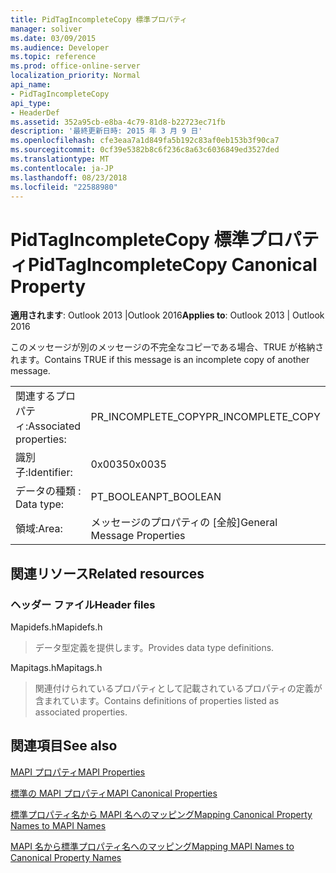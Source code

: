 ```yaml
---
title: PidTagIncompleteCopy 標準プロパティ
manager: soliver
ms.date: 03/09/2015
ms.audience: Developer
ms.topic: reference
ms.prod: office-online-server
localization_priority: Normal
api_name:
- PidTagIncompleteCopy
api_type:
- HeaderDef
ms.assetid: 352a95cb-e8ba-4c79-81d8-b22723ec71fb
description: '最終更新日時: 2015 年 3 月 9 日'
ms.openlocfilehash: cfe3eaa7a1d849fa5b192c83af0eb153b3f90ca7
ms.sourcegitcommit: 0cf39e5382b8c6f236c8a63c6036849ed3527ded
ms.translationtype: MT
ms.contentlocale: ja-JP
ms.lasthandoff: 08/23/2018
ms.locfileid: "22588980"
---
```

# <a name="pidtagincompletecopy-canonical-property"></a><span data-ttu-id="486a4-103">PidTagIncompleteCopy 標準プロパティ</span><span class="sxs-lookup"><span data-stu-id="486a4-103">PidTagIncompleteCopy Canonical Property</span></span>

  
  
<span data-ttu-id="486a4-104">**適用されます**: Outlook 2013 |Outlook 2016</span><span class="sxs-lookup"><span data-stu-id="486a4-104">**Applies to**: Outlook 2013 | Outlook 2016</span></span> 
  
<span data-ttu-id="486a4-105">このメッセージが別のメッセージの不完全なコピーである場合、TRUE が格納されます。</span><span class="sxs-lookup"><span data-stu-id="486a4-105">Contains TRUE if this message is an incomplete copy of another message.</span></span>
  
|||
|:-----|:-----|
|<span data-ttu-id="486a4-106">関連するプロパティ:</span><span class="sxs-lookup"><span data-stu-id="486a4-106">Associated properties:</span></span>  <br/> |<span data-ttu-id="486a4-107">PR_INCOMPLETE_COPY</span><span class="sxs-lookup"><span data-stu-id="486a4-107">PR_INCOMPLETE_COPY</span></span>  <br/> |
|<span data-ttu-id="486a4-108">識別子:</span><span class="sxs-lookup"><span data-stu-id="486a4-108">Identifier:</span></span>  <br/> |<span data-ttu-id="486a4-109">0x0035</span><span class="sxs-lookup"><span data-stu-id="486a4-109">0x0035</span></span>  <br/> |
|<span data-ttu-id="486a4-110">データの種類 : </span><span class="sxs-lookup"><span data-stu-id="486a4-110">Data type:</span></span>  <br/> |<span data-ttu-id="486a4-111">PT_BOOLEAN</span><span class="sxs-lookup"><span data-stu-id="486a4-111">PT_BOOLEAN</span></span>  <br/> |
|<span data-ttu-id="486a4-112">領域:</span><span class="sxs-lookup"><span data-stu-id="486a4-112">Area:</span></span>  <br/> |<span data-ttu-id="486a4-113">メッセージのプロパティの [全般]</span><span class="sxs-lookup"><span data-stu-id="486a4-113">General Message Properties</span></span>  <br/> |
   
## <a name="related-resources"></a><span data-ttu-id="486a4-114">関連リソース</span><span class="sxs-lookup"><span data-stu-id="486a4-114">Related resources</span></span>

### <a name="header-files"></a><span data-ttu-id="486a4-115">ヘッダー ファイル</span><span class="sxs-lookup"><span data-stu-id="486a4-115">Header files</span></span>

<span data-ttu-id="486a4-116">Mapidefs.h</span><span class="sxs-lookup"><span data-stu-id="486a4-116">Mapidefs.h</span></span>
  
> <span data-ttu-id="486a4-117">データ型定義を提供します。</span><span class="sxs-lookup"><span data-stu-id="486a4-117">Provides data type definitions.</span></span>
    
<span data-ttu-id="486a4-118">Mapitags.h</span><span class="sxs-lookup"><span data-stu-id="486a4-118">Mapitags.h</span></span>
  
> <span data-ttu-id="486a4-119">関連付けられているプロパティとして記載されているプロパティの定義が含まれています。</span><span class="sxs-lookup"><span data-stu-id="486a4-119">Contains definitions of properties listed as associated properties.</span></span>
    
## <a name="see-also"></a><span data-ttu-id="486a4-120">関連項目</span><span class="sxs-lookup"><span data-stu-id="486a4-120">See also</span></span>



[<span data-ttu-id="486a4-121">MAPI プロパティ</span><span class="sxs-lookup"><span data-stu-id="486a4-121">MAPI Properties</span></span>](mapi-properties.md)
  
[<span data-ttu-id="486a4-122">標準の MAPI プロパティ</span><span class="sxs-lookup"><span data-stu-id="486a4-122">MAPI Canonical Properties</span></span>](mapi-canonical-properties.md)
  
[<span data-ttu-id="486a4-123">標準プロパティ名から MAPI 名へのマッピング</span><span class="sxs-lookup"><span data-stu-id="486a4-123">Mapping Canonical Property Names to MAPI Names</span></span>](mapping-canonical-property-names-to-mapi-names.md)
  
[<span data-ttu-id="486a4-124">MAPI 名から標準プロパティ名へのマッピング</span><span class="sxs-lookup"><span data-stu-id="486a4-124">Mapping MAPI Names to Canonical Property Names</span></span>](mapping-mapi-names-to-canonical-property-names.md)

